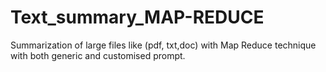 # Text_summary_MAP-REDUCE
Summarization of large files like (pdf, txt,doc) with Map Reduce technique with both generic and customised prompt.
